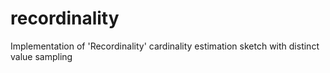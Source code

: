 recordinality
=============

Implementation of 'Recordinality' cardinality estimation sketch with distinct value sampling

